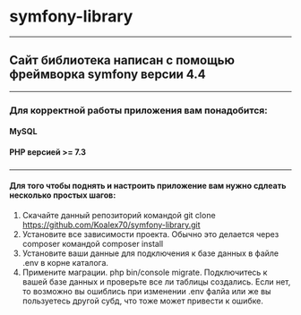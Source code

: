# symfony-library
***
## Сайт библиотека написан с помощью фреймворка symfony версии 4.4
***
### Для корректной работы приложения вам понадобится:
#### MySQL
#### PHP версией >= 7.3
### 
***
#### Для того чтобы поднять и настроить приложение вам нужно сдлеать несколько простых шагов:
1. Скачайте данный репозиторий командой git clone https://github.com/Koalex70/symfony-library.git
2. Установите все зависимости проекта. Обычно это делается через composer командой composer install
3. Установите ваши данные для подключения к базе данных в файле .env в корне каталога.
4. Примените маграции. php bin/console migrate. Подключитесь к вашей базе данных и проверьте все ли таблицы создались. Если нет, то возможно вы ошиблись при изменении .env фалйа или же вы пользуетесь другой субд, что тоже может привести к ошибке.
